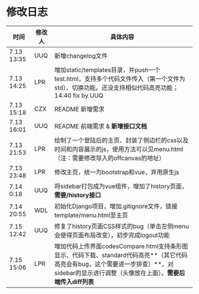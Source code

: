# 修改日志



| 时间        | 修改人 | 具体内容                                                     |
| ----------- | ------ | ------------------------------------------------------------ |
| 7.13  13:35 | UUQ    | 新增changelog文件                                            |
| 7.13  14:25 | LPR    | 增加static/templates目录，并push一个test.html，支持多个代码文件传入（第一个文件为std）、切换功能。还没支持相似代码高亮功能； 14:40 fix by UUQ |
| 7.13 15:18  | CZX    | README 新增需求                                              |
| 7.13 16:01  | UUQ    | README 前端需求 & **新增接口文档**                           |
| 7.13 21:53  | LPR    | 绘制了一个登陆后的主页、封装了侧边栏的css以及时间和内容展示的js，使用方法可以见menu.html（注：需要修改导入的offcanvas的地址） |
| 7.13 23:48  | LPR    | 修改主页，统一为bootstrap和vue，弃用原生js                   |
| 7.14   0:18 | UUQ    | 将sidebar打包成为vue组件，增加了history页面，**需要/history接口** |
| 7.14 20:55  | WDL    | 初始化Django项目，增加.gitignore文件，链接template/menu.html至主页 |
| 7.15 12:42  | UUQ    | 修复了history页面CSS样式的bug（单击左侧menu会使得页面布局改变），初步完成logout功能 |
| 7.15 15:06  | LPR    | 增加代码上传界面codesCompare.html支持条形图显示、代码下载、standard代码高亮**（其它代码高亮会有bug，这个需要进一步排查）**，对sidebar的显示进行调整（头像放在上面）。**需要后端传入diff列表** |

